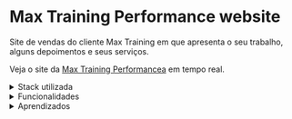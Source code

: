 # Max Training Performance website

Site de vendas do cliente Max Training em que apresenta o seu trabalho, alguns depoimentos e seus serviços.

Veja o site da [Max Training Performancea](https://www.treinadorevertinho.com.br/maxtrainingperformance) em tempo real.

<details><summary>Stack utilizada</summary>
<ul>
  <li>Framework: React</li>
  <li>Linguagem: Javascript, Typescript</li>
  <li>Estilização: Css3</li>
</ul>
</details>

<details><summary>Funcionalidades</summary>
<ul>
    <li>Botões que redirecionam para página de vendas do cliente;</li>
    <li>Visualização de depoimentos de alunos e amigos do cliente;</li>
</ul>
</details>

<details><summary>Aprendizados</summary>
 <ul>
  <li>Desenvolver um produto nas diretrizes que o cliente quer e no prazo determinado.</li>
  <li>Figma mockup</li>
  <li>Aprofundar conhecimento em responsividade</li>
  <li>Adequação de tamanho de imagens em divs</li>
</ul>
</details>
